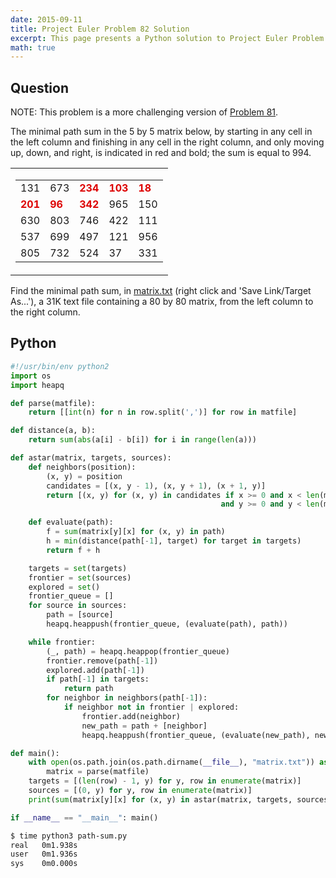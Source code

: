 ```yaml
---
date: 2015-09-11
title: Project Euler Problem 82 Solution
excerpt: This page presents a Python solution to Project Euler Problem 82.
math: true
---
```



## Question

<p class="info">NOTE: This problem is a more challenging version of <a href="index.php?section=problems&amp;id=81">Problem 81</a>.</p>
<p>The minimal path sum in the 5 by 5 matrix below, by starting in any cell in the left column and finishing in any cell in the right column, and only moving up, down, and right, is indicated in red and bold; the sum is equal to 994.</p>
<table cellpadding="0" cellspacing="0" border="0" align="center">
	<tbody><tr>
		<td>
			<table cellpadding="3" cellspacing="0" border="0">
				<tbody><tr>
					<td>131</td><td>673</td><td><span style="color:#dd0000;"><b>234</b></span></td><td><span style="color:#dd0000;"><b>103</b></span></td><td><span style="color:#dd0000;"><b>18</b></span></td>
				</tr>
				<tr>
					<td><span style="color:#dd0000;"><b>201</b></span></td><td><span style="color:#dd0000;"><b>96</b></span></td><td><span style="color:#dd0000;"><b>342</b></span></td><td>965</td><td>150</td>
				</tr>
				<tr>
					<td>630</td><td>803</td><td>746</td><td>422</td><td>111</td>
				</tr>
				<tr>
					<td>537</td><td>699</td><td>497</td><td>121</td><td>956</td>
				</tr>
				<tr>
					<td>805</td><td>732</td><td>524</td><td>37</td><td>331</td>
				</tr>
			</tbody></table>
		</td>
	</tr>
</tbody></table>
<p>Find the minimal path sum, in <a href="http://projecteuler.net/project/matrix.txt">matrix.txt</a> (right click and 'Save Link/Target As...'), a 31K text file containing a 80 by 80 matrix, from the left column to the right column.</p>






## Python

```python
#!/usr/bin/env python2
import os
import heapq

def parse(matfile):
    return [[int(n) for n in row.split(',')] for row in matfile]

def distance(a, b):
    return sum(abs(a[i] - b[i]) for i in range(len(a)))

def astar(matrix, targets, sources):
    def neighbors(position):
        (x, y) = position
        candidates = [(x, y - 1), (x, y + 1), (x + 1, y)]
        return [(x, y) for (x, y) in candidates if x >= 0 and x < len(matrix)
                                               and y >= 0 and y < len(matrix[0])]

    def evaluate(path):
        f = sum(matrix[y][x] for (x, y) in path)
        h = min(distance(path[-1], target) for target in targets)
        return f + h

    targets = set(targets)
    frontier = set(sources)
    explored = set()
    frontier_queue = []
    for source in sources:
        path = [source]
        heapq.heappush(frontier_queue, (evaluate(path), path))

    while frontier:
        (_, path) = heapq.heappop(frontier_queue)
        frontier.remove(path[-1])
        explored.add(path[-1])
        if path[-1] in targets:
            return path
        for neighbor in neighbors(path[-1]):
            if neighbor not in frontier | explored:
                frontier.add(neighbor)
                new_path = path + [neighbor]
                heapq.heappush(frontier_queue, (evaluate(new_path), new_path))

def main():
    with open(os.path.join(os.path.dirname(__file__), "matrix.txt")) as matfile:
        matrix = parse(matfile)
    targets = [(len(row) - 1, y) for y, row in enumerate(matrix)]
    sources = [(0, y) for y, row in enumerate(matrix)]
    print(sum(matrix[y][x] for (x, y) in astar(matrix, targets, sources)))

if __name__ == "__main__": main()
```


```bash
$ time python3 path-sum.py
real   0m1.938s
user   0m1.936s
sys    0m0.000s
```


